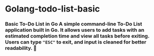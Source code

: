 # Golang-todo-list-basic
 ### **Basic To-Do List in Go**   A simple **command-line To-Do List** application built in **Go**. It allows users to **add tasks** with an estimated completion time and view all tasks before exiting. Users can type `"ESC"` to exit, and input is cleaned for better readability. 🚀
